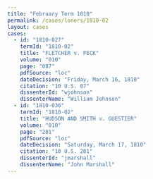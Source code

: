 ```yaml
---
title: "February Term 1810"
permalink: /cases/loners/1810-02
layout: cases
cases:
  - id: "1810-027"
    termId: "1810-02"
    title: "FLETCHER v. PECK"
    volume: "010"
    page: "087"
    pdfSource: "loc"
    dateDecision: "Friday, March 16, 1810"
    citation: "10 U.S. 87"
    dissenterId: "wjohnson"
    dissenterName: "William Johnson"
  - id: "1810-036"
    termId: "1810-02"
    title: "HUDSON AND SMITH v. GUESTIER"
    volume: "010"
    page: "281"
    pdfSource: "loc"
    dateDecision: "Saturday, March 17, 1810"
    citation: "10 U.S. 281"
    dissenterId: "jmarshall"
    dissenterName: "John Marshall"
---
```

